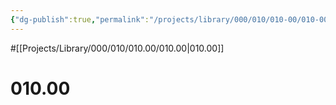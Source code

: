 ```yaml
---
{"dg-publish":true,"permalink":"/projects/library/000/010/010-00/010-00/","noteIcon":"0","created":"2024-01-24T15:24:09.122+09:00","updated":"2024-01-29T23:10:21.063+09:00"}
---
```


#[[Projects/Library/000/010/010.00/010.00\|010.00]]
# 010.00

